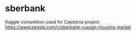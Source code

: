 # sberbank
Kaggle competition used for Capstone project. https://www.kaggle.com/c/sberbank-russian-housing-market
